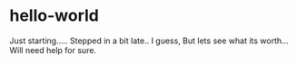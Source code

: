 # hello-world
Just starting.....
Stepped in a bit late.. I guess,
But lets see what its worth...
Will need help for sure.
